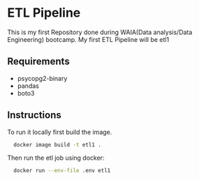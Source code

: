 ﻿# ETL Pipeline 

This is my first Repository done during WAIA(Data analysis/Data Engineering) bootcamp.
My first ETL Pipeline will be etl1
## Requirements 
- psycopg2-binary
- pandas
- boto3
## Instructions
To run it locally first build the image.
```bash
  docker image build -t etl1 .
```
Then run the etl job using docker:
```bash
  docker run --env-file .env etl1 
```



